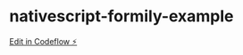 # nativescript-formily-example

[Edit in Codeflow ⚡️](https://stackblitz.com/~/github.com/azriel46d/nativescript-formily-example)